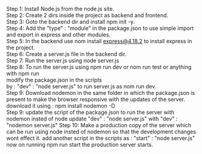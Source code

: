 Step 1: Install Node.js from the node.js site. <br>
Step 2: Create 2 dirs inside the project as backend and frontend. <br>
Step 3: Goto the backend dir and install npm init -y. <br>
Step 4: Add the "type" : "module" in the package.json to use simple import and export in express and other modules. <br>
Step 5: In the backend use nom install express@4.18.2 to install express in the project. <br>
Step 6: Create a server.js file in the backend dir. <br>
Step 7: Run the server.js using node server.js <br>
Step 8: To run the server.js using npm run dev or nom run test or anything with npm run <br>
modify the package.json in the scripts <br>
by : "dev" : "node server.js" to run server.js as nom run dev. <br>
Step 9: Download nodemon in the same folder in which the package.json is present to make the browser responsive with the updates of the server.
download it using : npm install nodemon -D
<br>
Step 9: update the script of the package.json to run the server with nodemon insted of node 
update "dev" : "node server.js" with "dev" : "nodemon server.js"
Step 10: Make a production copy of the server which can be run using node insted of nodemon so that the development changes wont effect it.
add another script in the scripts as : "start" : "node server.js" now on running npm run start the production server starts.
<br>